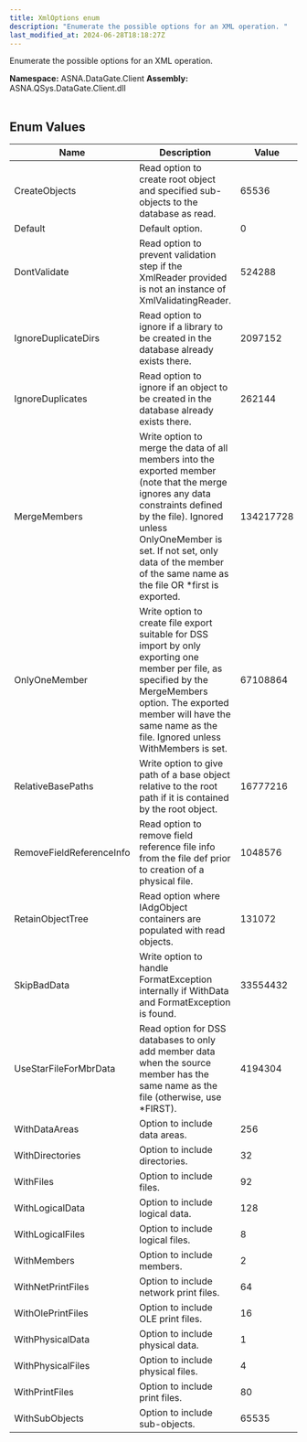 ```yaml
---
title: XmlOptions enum
description: "Enumerate the possible options for an XML operation. "
last_modified_at: 2024-06-28T18:18:27Z
---
```


Enumerate the possible options for an XML operation.

**Namespace:** ASNA.DataGate.Client
**Assembly:** ASNA.QSys.DataGate.Client.dll
<br>
<br>

## Enum Values

| Name | Description | Value
| --- | --- | --- 
| CreateObjects | Read option to create root object and specified sub-objects to the database as read. | 65536 |
| Default | Default option. | 0 |
| DontValidate | Read option to prevent validation step if the XmlReader provided is not an instance of XmlValidatingReader. | 524288 |
| IgnoreDuplicateDirs | Read option to ignore if a library to be created in the database already exists there. | 2097152 |
| IgnoreDuplicates | Read option to ignore if an object to be created in the database already exists there. | 262144 |
| MergeMembers | Write option to merge the data of all members into the exported member (note that the merge ignores any data constraints defined by the file). Ignored unless OnlyOneMember is set. If not set, only data of the member of the same name as the file OR *first is exported. | 134217728 |
| OnlyOneMember | Write option to create file export suitable for DSS import by only exporting one member per file, as specified by the MergeMembers option. The exported member will have the same name as the file. Ignored unless WithMembers is set. | 67108864 |
| RelativeBasePaths | Write option to give path of a base object relative to the root path if it is contained by the root object. | 16777216 |
| RemoveFieldReferenceInfo | Read option to remove field reference file info from the file def prior to creation of a physical file. | 1048576 |
| RetainObjectTree | Read option where IAdgObject containers are populated with read objects. | 131072 |
| SkipBadData | Write option to handle FormatException internally if WithData and FormatException is found. | 33554432 |
| UseStarFileForMbrData | Read option for DSS databases to only add member data when the source member has the same name as the file (otherwise, use *FIRST). | 4194304 |
| WithDataAreas | Option to include data areas. | 256 |
| WithDirectories | Option to include directories. | 32 |
| WithFiles | Option to include files. | 92 |
| WithLogicalData | Option to include logical data. | 128 |
| WithLogicalFiles | Option to include logical files. | 8 |
| WithMembers | Option to include members. | 2 |
| WithNetPrintFiles | Option to include network print files. | 64 |
| WithOlePrintFiles | Option to include OLE print files. | 16 |
| WithPhysicalData | Option to include physical data. | 1 |
| WithPhysicalFiles | Option to include physical files. | 4 |
| WithPrintFiles | Option to include print files. | 80 |
| WithSubObjects | Option to include sub-objects. | 65535 |
